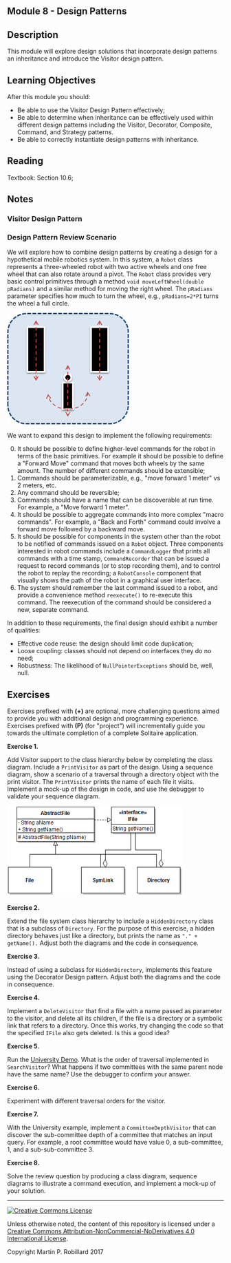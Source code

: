 ## Module 8 - Design Patterns

## Description

This module will explore design solutions that incorporate design patterns an inheritance and introduce the Visitor design pattern.

## Learning Objectives

After this module you should:

* Be able to use the Visitor Design Pattern effectively;
* Be able to determine when inheritance can be effectively used within different design patterns including the Visitor, Decorator, Composite, Command, and Strategy patterns.
* Be able to correctly instantiate design patterns with inheritance.

## Reading

Textbook: Section 10.6;

## Notes

### Visitor Design Pattern

### Design Pattern Review Scenario

We will explore how to combine design patterns by creating a design for a hypothetical mobile robotics system. In this system, a `Robot` class represents a three-wheeled robot with two active wheels and one free wheel that can also rotate around a pivot. The `Robot` class provides very basic control primitives through a method `void moveLeftWheel(double pRadians)` and a similar method for moving the right wheel. The `pRadians` parameter specifies how much to turn the wheel, e.g., `pRadians=2*PI` turns the wheel a full circle.

![](figures/m08-robot.png)

We want to expand this design to implement the following requirements:

0. It should be possible to define higher-level commands for the robot in terms of the basic primitives. For example it should be possible to define a "Forward Move" command that moves both wheels by the same amount. The number of different commands should be extensible;
0. Commands should be parameterizable, e.g., "move forward 1 meter" vs 2 meters, etc.
0. Any command should be reversible;
0. Commands should have a name that can be discoverable at run time. For example, a "Move forward 1 meter".
0. It should be possible to aggregate commands into more complex "macro commands". For example, a "Back and Forth" command could involve a forward move followed by a backward move.
0. It should be possible for components in the system other than the robot to be notified of commands issued on a `Robot` object. Three components interested in robot commands include a `CommandLogger` that prints all commands with a time stamp, `CommandRecorder` that can be issued a request to record commands (or to stop recording them), and to control the robot to replay the recording; a `RobotConsole` component that visually shows the path of the robot in a graphical user interface.
0. The system should remember the last command issued to a robot, and provide a convenience method `reexecute()` to re-execute this command. The reexecution of the command should be considered a new, separate command.

In addition to these requirements, the final design should exhibit a number of qualities:
* Effective code reuse: the design should limit code duplication;
* Loose coupling: classes should not depend on interfaces they do no need;
* Robustness: The likelihood of `NullPointerExceptions` should be, well, null.


## Exercises

Exercises prefixed with **(+)** are optional, more challenging questions aimed to provide you with additional design and programming experience. Exercises prefixed with **(P)** (for "project") will incrementally guide you towards the ultimate completion of a complete Solitaire application.

**Exercise 1.**

Add Visitor support to the class hierarchy below by completing the class diagram. Include a `PrintVisitor` as part of the design. Using a sequence diagram, show a scenario of a traversal through a directory object with the print visitor. The `PrintVisitor` prints the name of each file it visits. Implement a mock-up of the design in code, and use the debugger to validate your sequence diagram.

![](figures/m08-FileSystem.png)

**Exercise 2.**

Extend the file system class hierarchy to include a `HiddenDirectory` class that is a subclass of `Directory`. For the purpose of this exercise, a hidden directory behaves just like a directory, but prints the name as `"." + getName().` Adjust both the diagrams and the code in consequence.

**Exercise 3.**

Instead of using a subclass for `HiddenDirectory`, implements this feature using the Decorator Design pattern. Adjust both the diagrams and the code in consequence.

**Exercise 4.**

Implement a `DeleteVisitor` that find a file with a name passed as parameter to the visitor, and delete all its children, if the file is a directory or a symbolic link that refers to a directory. Once this works, try changing the code so that the specified `IFile` also gets deleted. Is this a good idea?

**Exercise 5.**

Run the [University Demo](artifacts/module-08/). What is the order of traversal implemented in `SearchVisitor`? What happens if two committees with the same parent node have the same name? Use the debugger to confirm your answer.

**Exercise 6.**

Experiment with different traversal orders for the visitor. 

**Exercise 7.**

With the University example, implement a `CommitteeDepthVisitor` that can discover the sub-committee depth of a committee that matches an input query. For example, a root committee would have value 0, a sub-committee, 1, and a sub-sub-committee 3. 

**Exercise 8.**

Solve the review question by producing a class diagram, sequence diagrams to illustrate a command execution, and implement a mock-up of your solution.

---

<a rel="license" href="http://creativecommons.org/licenses/by-nc-nd/4.0/"><img alt="Creative Commons License" style="border-width:0" src="https://i.creativecommons.org/l/by-nc-nd/4.0/88x31.png" /></a>

Unless otherwise noted, the content of this repository is licensed under a <a rel="license" href="http://creativecommons.org/licenses/by-nc-nd/4.0/">Creative Commons Attribution-NonCommercial-NoDerivatives 4.0 International License</a>. 

Copyright Martin P. Robillard 2017